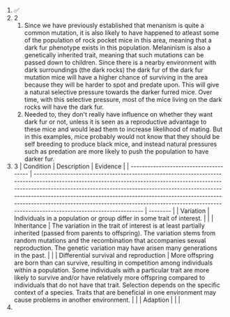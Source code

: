 1. ✅
2. 2
	1. Since we have previously established that menanism is quite a common mutation, it is also likely to have happened to atleast some of the population of rock pocket mice in this area, meaning that a dark fur phenotype exists in this population. Melaninism is also a genetically inherited trait, meaning that such mutations can be passed down to children. Since there is a nearby environment with dark surroundings (the dark rocks) the dark fur of the dark fur mutation mice will have a higher chance of surviving in the area because they will be harder to spot and predate upon. This will give a natural selective pressure towards the darker furred mice. Over time, with this selective pressure, most of the mice living on the dark rocks will have the dark fur.
	2. Needed to, they don't really have influence on whether they want dark fur or not, unless it is seen as a reproductive advantage to these mice and would lead them to increase likelihood of mating. But in this examples, mice probably would not know that they should be self breeding to produce black mice, and instead natural pressures such as predation are more likely to push the population to have darker fur.
3. 3
| Condition                              | Description                                                                                                                                                                                                                                                                                                                                                                                                               | Evidence |
| -------------------------------------- | ------------------------------------------------------------------------------------------------------------------------------------------------------------------------------------------------------------------------------------------------------------------------------------------------------------------------------------------------------------------------------------------------------------------------- | -------- |
| Variation                              | Individuals in a population or group differ in some trait of interest.                                                                                                                                                                                                                                                                                                                                                    |          |
| Inheritance                            | The variation in the trait of interest is at least partially inherited (passed from parents to offspring). The variation stems from random mutations and the recombination that accompanies sexual reproduction. The genetic variation may have arisen many generations in the past.                                                                                                                                      |          |
| Differential survival and reproduction | More offspring are born than can survive, resulting in competition among individuals within a population. Some individuals with a particular trait are more likely to survive and/or have relatively more offspring compared to individuals that do not have that trait. Selection depends on the specific context of a species. Traits that are beneficial in one environment may cause problems in another environment. |          |
| Adaption                               |                                                                                                                                                                                                                                                                                                                                                                                                                           |          |
4. 